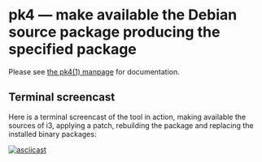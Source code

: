 # pk4 — make available the Debian source package producing the specified package

Please see [the pk4(1)
manpage](https://manpages.debian.org/unstable/pk4/pk4.1.en.html) for
documentation.

## Terminal screencast

Here is a terminal screencast of the tool in action, making available the
sources of i3, applying a patch, rebuilding the package and replacing the
installed binary packages:

[![asciicast](https://asciinema.org/a/TgYn2wkABiob14WKb2UefNl9f.png)](https://asciinema.org/a/TgYn2wkABiob14WKb2UefNl9f)
